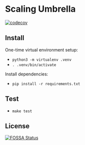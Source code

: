 # Scaling Umbrella

[![codecov](https://codecov.io/gh/drazisil/scaling_umbrella/branch/master/graph/badge.svg?token=5IQF6Q2FOV)](https://codecov.io/gh/drazisil/scaling_umbrella)

## Install

One-time virtual environment setup:

* `python3 -m virtualenv .venv`
* `. .venv/bin/activate`

Install dependencies:

* `pip install -r requirements.txt`

## Test

* `make test`

## License

[![FOSSA Status](https://app.fossa.com/api/projects/git%2Bgithub.com%2Fdrazisil%2Fscaling_umbrella.svg?type=large)](https://app.fossa.com/projects/git%2Bgithub.com%2Fdrazisil%2Fscaling_umbrella?ref=badge_large)
